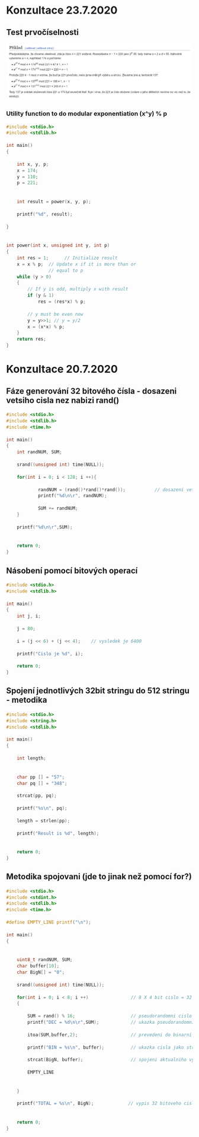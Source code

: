 # Konzultace 23.7.2020
## Test prvočíselnosti

<p float="left">
  <img src="/Pictures (general)/Miller-Rabin.PNG" width="1000" /> 
<p float="left"> </p> 


### Utility function to do modular exponentiation (x^y) % p 
```C
#include <stdio.h>
#include <stdlib.h>

int main()
{

    int x, y, p;
    x = 174;
    y = 110;
    p = 221;


    int result = power(x, y, p);

    printf("%d", result);

}


int power(int x, unsigned int y, int p)
{
    int res = 1;      // Initialize result
    x = x % p;  // Update x if it is more than or
                // equal to p
    while (y > 0)
    {
        // If y is odd, multiply x with result
        if (y & 1)
            res = (res*x) % p;

        // y must be even now
        y = y>>1; // y = y/2
        x = (x*x) % p;
    }
    return res;
}

```


# Konzultace 20.7.2020

## Fáze generování 32 bitového čísla - dosazeni vetsiho cisla nez nabizi rand()

```c
#include <stdio.h>
#include <stdlib.h>
#include <time.h>

int main()
{
    int randNUM, SUM;

    srand((unsigned int) time(NULL));

    for(int i = 0; i < 128; i ++){

            randNUM = (rand()*rand()*rand());           // dosazeni vetsiho cisla
            printf("%d\n\r", randNUM);

            SUM += randNUM;
    }

    printf("%d\n\r",SUM);


    return 0;
}
```

## Násobení pomocí bitových operací
```c
#include <stdio.h>
#include <stdlib.h>

int main()
{
    int j, i;

    j = 80;

    i = (j << 6) + (j << 4);    // vysledek je 6400

    printf("Cislo je %d", i);

    return 0;
}
```

## Spojení jednotlivých 32bit stringu do 512 stringu - metodika
```c
#include <stdio.h>
#include <string.h>
#include <stdlib.h>

int main()
{

    int length;


    char pp [] = "57";
    char pq [] = "348";

    strcat(pp, pq);

    printf("%s\n", pq);

    length = strlen(pp);

    printf("Result is %d", length);


    return 0;
}
```

## Metodika spojovani (jde to  jinak než pomocí for?)
```c
#include <stdio.h>
#include <stdint.h>
#include <stdlib.h>
#include <time.h>

#define EMPTY_LINE printf("\n");

int main()
{


    uint8_t randNUM, SUM;
    char buffer[10];
    char BigN[] = "0";

    srand((unsigned int) time(NULL));

    for(int i = 0; i < 8; i ++)                // 8 X 4 bit cislo = 32 bitove cislo
    {

        SUM = rand() % 16;                     // pseudorandomni cislo o 4 bitove delce
        printf("DEC = %d\n\r",SUM);            // ukazka pseudorandomniho cisla o 4 bitove delce

        itoa(SUM,buffer,2);                    // prevedeni do binarni soustavy

        printf("BIN = %s\n", buffer);          // ukazka cisla jako stringu

        strcat(BigN, buffer);                  // spojeni aktualniho vysledku s predchozim - postupne nabalovani

        EMPTY_LINE


    }

    printf("TOTAL = %s\n", BigN);             // vypis 32 bitoveho cisla


    return 0;
}
```
